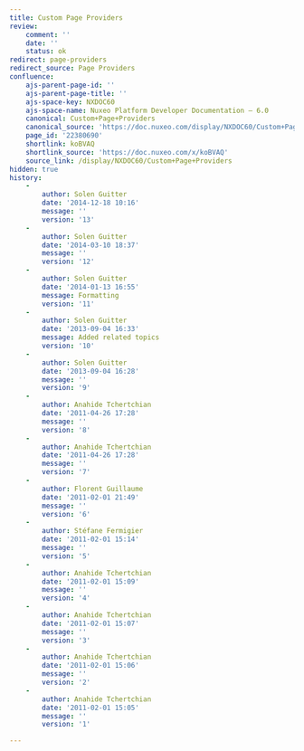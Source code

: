 ```yaml
---
title: Custom Page Providers
review:
    comment: ''
    date: ''
    status: ok
redirect: page-providers
redirect_source: Page Providers
confluence:
    ajs-parent-page-id: ''
    ajs-parent-page-title: ''
    ajs-space-key: NXDOC60
    ajs-space-name: Nuxeo Platform Developer Documentation — 6.0
    canonical: Custom+Page+Providers
    canonical_source: 'https://doc.nuxeo.com/display/NXDOC60/Custom+Page+Providers'
    page_id: '22380690'
    shortlink: koBVAQ
    shortlink_source: 'https://doc.nuxeo.com/x/koBVAQ'
    source_link: /display/NXDOC60/Custom+Page+Providers
hidden: true
history:
    -
        author: Solen Guitter
        date: '2014-12-18 10:16'
        message: ''
        version: '13'
    -
        author: Solen Guitter
        date: '2014-03-10 18:37'
        message: ''
        version: '12'
    -
        author: Solen Guitter
        date: '2014-01-13 16:55'
        message: Formatting
        version: '11'
    -
        author: Solen Guitter
        date: '2013-09-04 16:33'
        message: Added related topics
        version: '10'
    -
        author: Solen Guitter
        date: '2013-09-04 16:28'
        message: ''
        version: '9'
    -
        author: Anahide Tchertchian
        date: '2011-04-26 17:28'
        message: ''
        version: '8'
    -
        author: Anahide Tchertchian
        date: '2011-04-26 17:28'
        message: ''
        version: '7'
    -
        author: Florent Guillaume
        date: '2011-02-01 21:49'
        message: ''
        version: '6'
    -
        author: Stéfane Fermigier
        date: '2011-02-01 15:14'
        message: ''
        version: '5'
    -
        author: Anahide Tchertchian
        date: '2011-02-01 15:09'
        message: ''
        version: '4'
    -
        author: Anahide Tchertchian
        date: '2011-02-01 15:07'
        message: ''
        version: '3'
    -
        author: Anahide Tchertchian
        date: '2011-02-01 15:06'
        message: ''
        version: '2'
    -
        author: Anahide Tchertchian
        date: '2011-02-01 15:05'
        message: ''
        version: '1'

---
```

